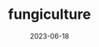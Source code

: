 ---
title: "fungiculture"
type: hashtag
date: 2023-06-18
hashtag: fungiculture
related:
  - cultivated
---